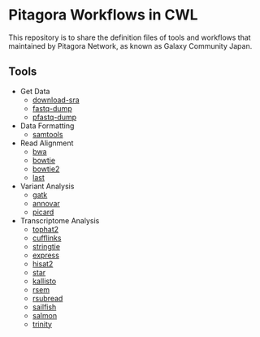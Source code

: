 # Pitagora Workflows in CWL

This repository is to share the definition files of tools and workflows that maintained by Pitagora Network, as known as Galaxy Community Japan.

## Tools

- Get Data
  - [download-sra](tools/download-sra)
  - [fastq-dump](tools/fastq-dump)
  - [pfastq-dump](tools/pfastq-dump)
- Data Formatting
  - [samtools](tools/samtools)
- Read Alignment
  - [bwa](tools/bwa)
  - [bowtie](tools/bowtie)
  - [bowtie2](tools/bowtie2)
  - [last](tools/last)
- Variant Analysis
  - [gatk](tools/gatk)
  - [annovar](tools/annovar)
  - [picard](tools/picard)
- Transcriptome Analysis
  - [tophat2](tools/tophat2)
  - [cufflinks](tools/cufflinks)
  - [stringtie](tools/stringtie)
  - [express](tools/express)
  - [hisat2](tools/hisat2)
  - [star](tools/star)
  - [kallisto](tools/kallisto)
  - [rsem](tools/rsem)
  - [rsubread](tools/rsubread)
  - [sailfish](tools/sailfish)
  - [salmon](tools/salmon)
  - [trinity](tools/trinity)

